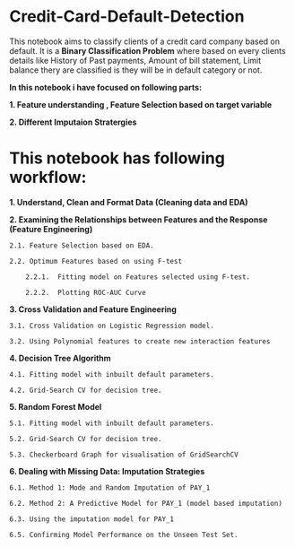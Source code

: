 # Credit-Card-Default-Detection

This notebook aims to classify clients of a credit card company based on default. It  is a **Binary Classification Problem** where based on every clients details like History of Past payments, Amount of bill statement, Limit balance thery are classified is they will be in default category or not.


**In this notebook i have focused on following parts:**

**1. Feature understanding , Feature Selection based on target variable** 

**2. Different Imputaion Stratergies**


# This notebook has following workflow:

**1. Understand, Clean and Format Data (Cleaning data and EDA)**

**2. Examining the Relationships between Features and the Response (Feature Engineering)**

	2.1. Feature Selection based on EDA.
    
    2.2. Optimum Features based on using F-test
    
        2.2.1.  Fitting model on Features selected using F-test.
	
        2.2.2.  Plotting ROC-AUC Curve
        
**3.  Cross Validation and Feature Engineering**

	3.1. Cross Validation on Logistic Regression model.
    
   	3.2. Using Polynomial features to create new interaction features
    
**4. Decision Tree Algorithm**

    4.1. Fitting model with inbuilt default parameters.
    
    4.2. Grid-Search CV for decision tree.
    
**5. Random Forest Model**

    5.1. Fitting model with inbuilt default parameters.
    
    5.2. Grid-Search CV for decision tree.
    
    5.3. Checkerboard Graph for visualisation of GridSearchCV

**6. Dealing with Missing Data: Imputation Strategies**

    6.1. Method 1: Mode and Random Imputation of PAY_1
    
    6.2. Method 2: A Predictive Model for PAY_1 (model based imputation)
    
    6.3. Using the imputation model for PAY_1
    
    6.5. Confirming Model Performance on the Unseen Test Set.
    


